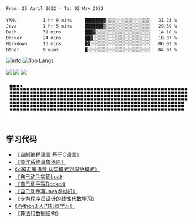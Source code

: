 <!--START_SECTION:waka-->

```text
From: 25 April 2022 - To: 02 May 2022

YAML          1 hr 9 mins     ███████▓░░░░░░░░░░░░░░░░░   31.23 %
Java          1 hr 5 mins     ███████▒░░░░░░░░░░░░░░░░░   29.59 %
Bash          31 mins         ███▓░░░░░░░░░░░░░░░░░░░░░   14.18 %
Docker        24 mins         ██▓░░░░░░░░░░░░░░░░░░░░░░   10.87 %
Markdown      13 mins         █▓░░░░░░░░░░░░░░░░░░░░░░░   06.02 %
Other         9 mins          █░░░░░░░░░░░░░░░░░░░░░░░░   04.07 %
```

<!--END_SECTION:waka-->

![info](https://github-readme-stats.vercel.app/api?username=chenlingmin&show_icons=true&count_private=true&hide=prs&theme=default_repocard)
[![Top Langs](https://github-readme-stats.vercel.app/api/top-langs/?username=chenlingmin&layout=compact)](https://github.com/anuraghazra/github-readme-stats)


[![](https://img.shields.io/badge/OS-Arch%20Linux-33aadd?style=flat-square&logo=arch-linux&logoColor=ffffff)](https://www.archlinux.org/)
[![](https://img.shields.io/badge/macOS-Hackintosh-292e33?style=flat-square&logo=apple&logoColor=ffffff)](https://www.tonymacx86.com/)
![](https://visitor-badge.glitch.me/badge?page_id=CasterWx.readme)

![](https://raw.githubusercontent.com/chenlingmin/chenlingmin/main/assets/github-contribution-grid-snake.svg)  

## 学习代码

* [《自制编程语言 基于C语言》](https://github.com/chenlingmin/sparrow)
* [《操作系统真象还原》](https://github.com/chenlingmin/os-learn)
* [《x86汇编语言 从实模式到保护模式》](https://github.com/chenlingmin/x86_assembly)
* [《自己动手实现Lua》](https://github.com/chenlingmin/luago)
* [《自己动手写Docker》](https://github.com/chenlingmin/mydocker)
* [《自己动手写Java虚拟机》](https://github.com/chenlingmin/jvmgo)
* [《专为程序员设计的线性代数学习》](https://github.com/chenlingmin/Play-with-Linear-Algebra)
* [《Python3 入门机器学习》](https://github.com/chenlingmin/python3-ml)
* [《算法和数据结构》](https://github.com/chenlingmin/algorithms)
